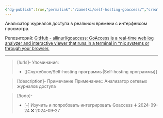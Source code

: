 ```yaml
---
{"dg-publish":true,"permalink":"/zametki/self-hosting-goaccess/","created":"2024-09-24 23:43","updated":"2024-10-09T19:53:45+03:00"}
---
```


Анализатор журналов доступа в реальном времени с интерфейсом просмотра.

Репозиторий: [GitHub - allinurl/goaccess: GoAccess is a real-time web log analyzer and interactive viewer that runs in a terminal in \*nix systems or through your browser.](https://github.com/allinurl/goaccess)

---
> [!urls]- Упоминания:
> - [[Служебное/Self-hosting программы\|Self-hosting программы]]

> [!description]- Примечание
> Примечание:: Анализатор сетевых журналов доступа

> [!todo]-
>  - [-] Изучить и попробовать интегрировать Goaccess ➕ 2024-09-24 ❌ 2024-09-27